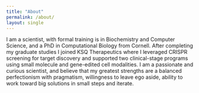```yaml
---
title: "About"
permalink: /about/
layout: single
---
```


I am a scientist, with formal training is in Biochemistry and Computer Science, and a PhD in Computational Biology from Cornell. After completing my graduate studies I joined KSQ Therapeutics where I leveraged CRISPR screening for target discovery and supported two clinical-stage programs using small molecule and gene-edited cell modalities. I am a passionate and curious scientist, and believe that my greatest strengths are a balanced perfectionism with pragmatism, willingness to leave ego aside, ability to work toward big solutions in small steps and iterate.
